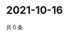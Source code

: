 # 2021-10-16

共 0 条

<!-- BEGIN WEIBO -->
<!-- 最后更新时间 Sat Oct 16 2021 21:15:26 GMT+0800 (China Standard Time) -->

<!-- END WEIBO -->
